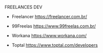 FREELANCES DEV

* Freelancer
https://freelancer.com.br/

* 99Freelas
https://www.99freelas.com.br/

* Workana
https://www.workana.com/

* Toptal
https://www.toptal.com/developers
